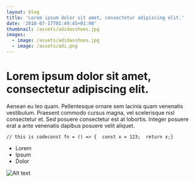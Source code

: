 ```yaml
---
layout: blog
title: 'Lorem ipsum dolor sit amet, consectetur adipiscing elit.'
date: '2018-07-17T01:49:45+01:00'
thumbnail: /assets/adidasshoes.jpg
images:
  - image: /assets/adidasshoes.jpg
  - image: /assets/adi.png
---
```

# Lorem ipsum dolor sit amet, consectetur adipiscing elit.

Aenean eu leo quam. Pellentesque ornare sem lacinia quam venenatis vestibulum. Praesent commodo cursus magna, vel scelerisque nisl consectetur et. Sed posuere consectetur est at lobortis. Integer posuere erat a ante venenatis dapibus posuere velit aliquet.

```
// this is codeconst fn = () => {  const x = 123;  return x;}
```

* Lorem
* Ipsum
* Dolor

![Alt text](/assets/adidasshoes.jpg)
